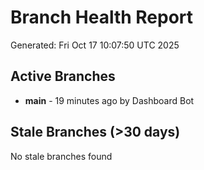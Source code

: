 # Branch Health Report
Generated: Fri Oct 17 10:07:50 UTC 2025

## Active Branches
- **main** - 19 minutes ago by Dashboard Bot

## Stale Branches (>30 days)
No stale branches found
